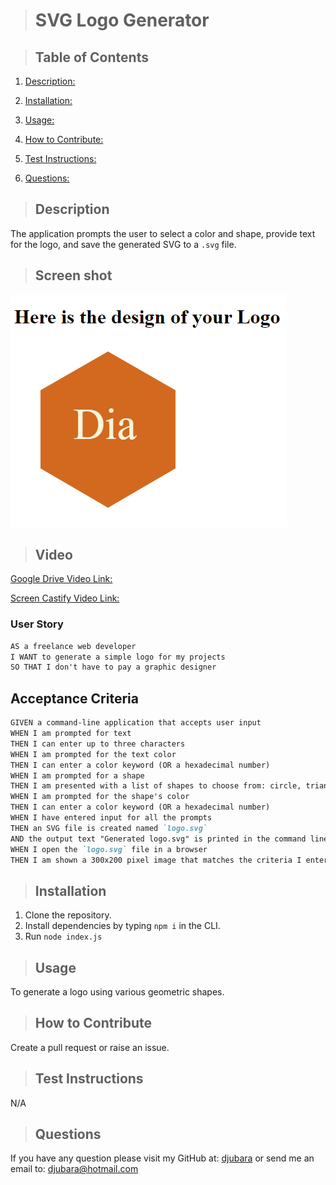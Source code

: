 
  > # SVG Logo Generator

  >

  > ## Table of Contents

  1. [Description:](#description)
  2. [Installation:](#installation)
  3. [Usage:](#usage)
  4. [How to Contribute:](#how-to-contribute)
  
  6. [Test Instructions:](#test-instructions)
  7. [Questions:](#questions)

  > ## Description

  The application prompts the user to select a color and shape, provide text for the logo, and save the generated SVG to a `.svg` file.

> ## Screen shot

  ![image](./assets/img/DiaLogo.png)

> ## Video

  [Google Drive Video Link:](https://drive.google.com/file/d/1zC_BRIXhMDEj7shOfV5q2Edj-grx_iQS/view?usp=sharing)

  [Screen Castify Video Link:](https://app.screencastify.com/v2/manage/videos/KnzWM0Ig53bEBpdSQupQ)

### User Story

```md
AS a freelance web developer
I WANT to generate a simple logo for my projects
SO THAT I don't have to pay a graphic designer
```

## Acceptance Criteria

```md
GIVEN a command-line application that accepts user input
WHEN I am prompted for text
THEN I can enter up to three characters
WHEN I am prompted for the text color
THEN I can enter a color keyword (OR a hexadecimal number)
WHEN I am prompted for a shape
THEN I am presented with a list of shapes to choose from: circle, triangle, and square
WHEN I am prompted for the shape's color
THEN I can enter a color keyword (OR a hexadecimal number)
WHEN I have entered input for all the prompts
THEN an SVG file is created named `logo.svg`
AND the output text "Generated logo.svg" is printed in the command line
WHEN I open the `logo.svg` file in a browser
THEN I am shown a 300x200 pixel image that matches the criteria I entered
```

  > ## Installation

  1. Clone the repository.
  2. Install dependencies by typing `npm i` in the CLI.
  3. Run `node index.js`

  > ## Usage

  To generate a logo using various geometric shapes.
  
  > ## How to Contribute

  Create a pull request or raise an issue.
  
  >

  > ## Test Instructions

  N/A
  
  > ## Questions

  If you have any question please visit my GitHub at: [djubara](https://github.com/djubara) or send me an email to: <djubara@hotmail.com>

